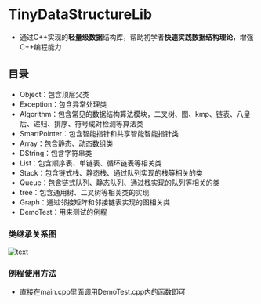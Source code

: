 # TinyDataStructureLib

* 通过C++实现的**轻量级数据**结构库，帮助初学者**快速实践数据结构理论**，增强C++编程能力

## 目录

* Object：包含顶层父类
* Exception：包含异常处理类
* Algorithm：包含常见的数据结构算法模块，二叉树、图、kmp、链表、八皇后、递归、排序、符号成对检测等算法类
* SmartPointer：包含智能指针和共享智能智能指针类
* Array：包含静态、动态数组类
* DString：包含字符串类
* List：包含顺序表、单链表、循环链表等相关类
* Stack：包含链式栈、静态栈、通过队列实现的栈等相关的类
* Queue：包含链式队列、静态队列、通过栈实现的队列等相关的类
* tree：包含通用树、二叉树等相关类的实现
* Graph：通过邻接矩阵和邻接链表实现的图相关类
* DemoTest：用来测试的例程

### 类继承关系图
![text](https://github.com/dadatuYHD/TinyDataStructureLib/blob/master/Picture/Object.png?raw=true)

### 例程使用方法

* 直接在main.cpp里面调用DemoTest.cpp内的函数即可





